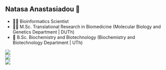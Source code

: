 ## Natasa Anastasiadou 👋

- 👩‍💻 Bioinformatics Scientist
- 👩‍🔬 M.Sc. Translational Research in Biomedicine (Molecular Biology and Genetics Department | DUTh) 
- 🧬 B.Sc. Biochemistry and Biotechnology (Biochemistry and Biotechnology Department | UTh) 

<!--
**natanast/natanast** is a ✨ _special_ ✨ repository because its `README.md` (this file) appears on your GitHub profile.

Here are some ideas to get you started:

- 🔭 I’m currently working on ...
- 🌱 I’m currently learning ...
- 👯 I’m looking to collaborate on ...
- 🤔 I’m looking for help with ...
- 💬 Ask me about ...
- 📫 How to reach me: ...
- 😄 Pronouns: ...
- ⚡ Fun fact: ...
-->

<a href="https://github.com/natanast">
  <img align="center" src="https://github-readme-stats.vercel.app/api?username=natanast&&hide=TeX&layout=compact" />
</a>
</br>
<a href="https://github.com/natanast">
  <img align="center" src="https://github-readme-stats.vercel.app/api/top-langs/?username=natanast&count_private=true&langs_count=10&layout=compact&card_width=444" />
</a>
</br>
<a href="https://github.com/natanast">
<img align="center" src="https://visitor-badge.laobi.icu/badge?page_id=natanast" />
</a>
